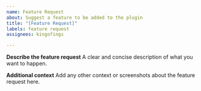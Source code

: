 ```yaml
---
name: Feature Request
about: Suggest a feature to be added to the plugin
title: "[Feature Request]"
labels: feature request
assignees: kingofings

---
```


**Describe the feature request**
A clear and concise description of what you want to happen.

**Additional context**
Add any other context or screenshots about the feature request here.
